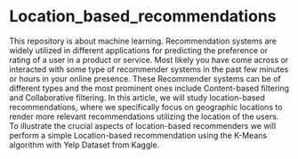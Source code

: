 # Location_based_recommendations
This repository is about machine learning.
Recommendation systems are widely utilized in different applications for predicting the preference or rating of a user in a product or service. Most likely you have come across or interacted with some type of recommender systems in the past few minutes or hours in your online presence. These Recommender systems can be of different types and the most prominent ones include Content-based filtering and Collaborative filtering. In this article, we will study location-based recommendations, where we specifically focus on geographic locations to render more relevant recommendations utilizing the location of the users. To illustrate the crucial aspects of location-based recommenders we will perform a simple Location-based recommendation using the K-Means algorithm with Yelp Dataset from Kaggle.
